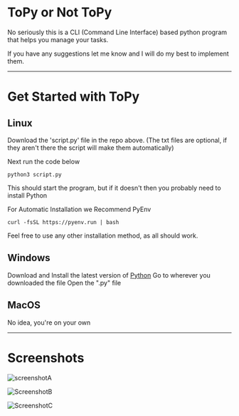 # ToPy or Not ToPy
No seriously this is a CLI (Command Line Interface) based python program that helps you manage your tasks.

If you have any suggestions let me know and I will do my best to implement them.

---
# Get Started with ToPy
## Linux
Download the 'script.py' file in the repo above. (The txt files are optional, if they aren't there the script will make them automatically)

Next run the code below
```
python3 script.py
```

This should start the program, but if it doesn't then you probably need to install Python

For Automatic Installation we Recommend PyEnv
```
curl -fsSL https://pyenv.run | bash
```
Feel free to use any other installation method, as all should work.

## Windows
Download and Install the latest version of [Python](https://www.python.org/downloads/)
Go to wherever you downloaded the file
Open the ".py" file
## MacOS
No idea, you're on your own

---
# Screenshots
![screenshotA](https://github.com/user-attachments/assets/f239191c-31b4-4e23-8a82-c97129e126b8)

![ScreenshotB](https://github.com/user-attachments/assets/04db5c07-f9fd-46e7-8c53-3198e7942fea)

![ScreenshotC](https://github.com/user-attachments/assets/b78cabf6-6a68-4960-97ab-81e371ed8832)

